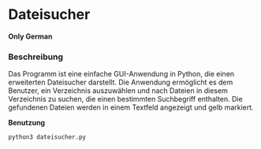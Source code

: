 # Dateisucher
**Only German**

### Beschreibung
Das Programm ist eine einfache GUI-Anwendung in Python, die einen erweiterten Dateisucher darstellt.
Die Anwendung ermöglicht es dem Benutzer, ein Verzeichnis auszuwählen und nach Dateien in diesem Verzeichnis zu suchen, die einen bestimmten Suchbegriff enthalten.
Die gefundenen Dateien werden in einem Textfeld angezeigt und gelb markiert.


**Benutzung**   
```bash
python3 dateisucher.py


```
